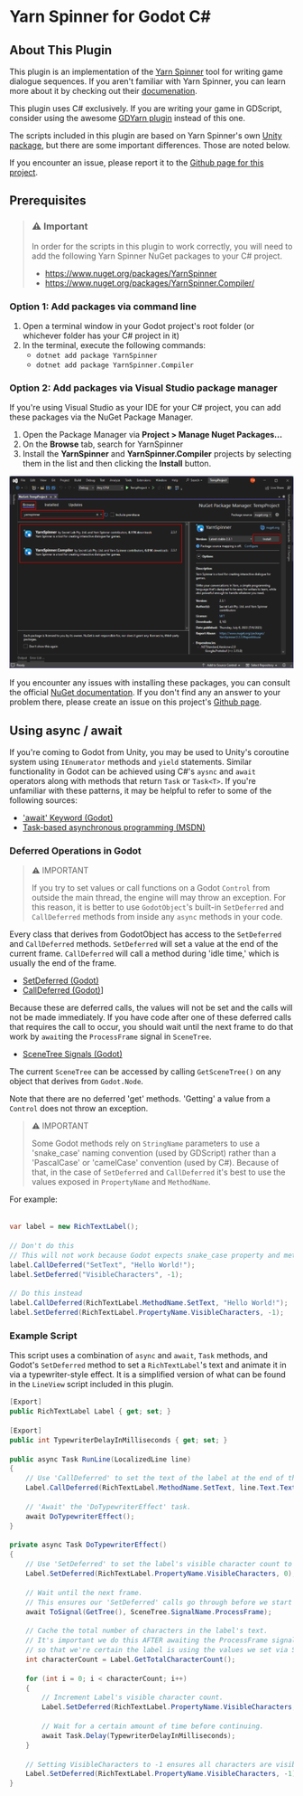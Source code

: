 # Yarn Spinner for Godot C#

## About This Plugin

This plugin is an implementation of the [Yarn Spinner](https://yarnspinner.dev/) tool for writing game dialogue sequences. If you aren't familiar with Yarn Spinner, you can learn more about it by checking out their [documenation](https://docs.yarnspinner.dev/).

This plugin uses C# exclusively. If you are writing your game in GDScript, consider using the awesome [GDYarn plugin](https://godotengine.org/asset-library/asset/747) instead of this one.

The scripts included in this plugin are based on Yarn Spinner's own [Unity package](https://github.com/YarnSpinnerTool/YarnSpinner-Unity), but there are some important differences. Those are noted below.

If you encounter an issue, please report it to the [Github page for this project](https://github.com/tjmclain/YarnSpinner-GodotSharp).

## Prerequisites

> ### ⚠️ Important
>
> In order for the scripts in this plugin to work correctly, you will need to add the following Yarn Spinner NuGet packages to your C# project.
>
> - https://www.nuget.org/packages/YarnSpinner
> - https://www.nuget.org/packages/YarnSpinner.Compiler/

### Option 1: Add packages via command line

1. Open a terminal window in your Godot project's root folder (or whichever folder has your C# project in it)
2. In the terminal, execute the following commands:
   - `dotnet add package YarnSpinner`
   - `dotnet add package YarnSpinner.Compiler`

### Option 2: Add packages via Visual Studio package manager

If you're using Visual Studio as your IDE for your C# project, you can add these packages via the NuGet Package Manager.

1. Open the Package Manager via **Project > Manage Nuget Packages...**
2. On the **Browse** tab, search for YarnSpinner
3. Install the **YarnSpinner** and **YarnSpinner.Compiler** projects by selecting them in the list and then clicking the **Install** button.

![NuGet Package Manager](/addons/yarnspinner_godot/.screenshots/vs_nuget_package_manager_highlights.png)

If you encounter any issues with installing these packages, you can consult the official [NuGet documentation](https://learn.microsoft.com/en-gb/nuget/what-is-nuget). If you don't find any an answer to your problem there, please create an issue on this project's [Github page](https://github.com/tjmclain/YarnSpinner-GodotSharp/issues).

## Using async / await

If you're coming to Godot from Unity, you may be used to Unity's coroutine system using `IEnumerator` methods and `yield` statements. Similar functionality in Godot can be achieved using C#'s `aysnc` and `await` operators along with methods that return `Task` or `Task<T>`. If you're unfamiliar with these patterns, it may be helpful to refer to some of the following sources:

- ['await' Keyword (Godot)](https://docs.godotengine.org/en/stable/tutorials/scripting/c_sharp/c_sharp_differences.html#doc-c-sharp-differences-await)
- [Task-based asynchronous programming (MSDN)](https://learn.microsoft.com/en-us/dotnet/standard/parallel-programming/task-based-asynchronous-programming)

### Deferred Operations in Godot

> ⚠️ IMPORTANT
>
> If you try to set values or call functions on a Godot `Control` from outside the main thread, the engine will may throw an exception. For this reason, it is better to use `GodotObject`'s built-in `SetDeferred` and `CallDeferred` methods from inside any `async` methods in your code.

Every class that derives from GodotObject has access to the `SetDeferred` and `CallDeferred` methods. `SetDeferred` will set a value at the end of the current frame. `CallDeferred` will call a method during 'idle time,' which is usually the end of the frame.

- [SetDeferred (Godot)](https://docs.godotengine.org/en/stable/classes/class_object.html#class-object-method-set-deferred)
- [CallDeferred (Godot)](https://docs.godotengine.org/en/stable/classes/class_object.html#class-object-method-call-deferred)]

Because these are deferred calls, the values will not be set and the calls will not be made immediately. If you have code after one of these deferred calls that requires the call to occur, you should wait until the next frame to do that work by `await`ing the `ProcessFrame` signal in `SceneTree`.

- [SceneTree Signals (Godot)](https://docs.godotengine.org/en/stable/classes/class_scenetree.html#signals)

The current `SceneTree` can be accessed by calling `GetSceneTree()` on any object that derives from `Godot.Node`.

Note that there are no deferred 'get' methods. 'Getting' a value from a `Control` does not throw an exception.

> ⚠️ IMPORTANT
>
> Some Godot methods rely on `StringName` parameters to use a 'snake_case' naming convention (used by GDScript) rather than a 'PascalCase' or 'camelCase' convention (used by C#). Because of that, in the case of `SetDeferred` and `CallDeferred` it's best to use the values exposed in `PropertyName` and `MethodName`.

For example:

```cs

var label = new RichTextLabel();

// Don't do this
// This will not work because Godot expects snake_case property and method names
label.CallDeferred("SetText", "Hello World!");
label.SetDeferred("VisibleCharacters", -1);

// Do this instead
label.CallDeferred(RichTextLabel.MethodName.SetText, "Hello World!");
label.SetDeferred(RichTextLabel.PropertyName.VisibleCharacters, -1);

```

### Example Script

This script uses a combination of `async` and `await`, `Task` methods, and Godot's `SetDeferred` method to set a `RichTextLabel`'s text and animate it in via a typewriter-style effect. It is a simplified version of what can be found in the `LineView` script included in this plugin.

```cs
[Export]
public RichTextLabel Label { get; set; }

[Export]
public int TypewriterDelayInMilliseconds { get; set; }

public async Task RunLine(LocalizedLine line)
{
	// Use 'CallDeferred' to set the text of the label at the end of the frame.
	Label.CallDeferred(RichTextLabel.MethodName.SetText, line.Text.Text);

	// 'Await' the 'DoTypewriterEffect' task.
	await DoTypewriterEffect();
}

private async Task DoTypewriterEffect()
{
	// Use 'SetDeferred' to set the label's visible character count to 0 at the end of the frame.
	Label.SetDeferred(RichTextLabel.PropertyName.VisibleCharacters, 0);

	// Wait until the next frame.
	// This ensures our 'SetDeferred' calls go through before we start animating the text.
	await ToSignal(GetTree(), SceneTree.SignalName.ProcessFrame);

	// Cache the total number of characters in the label's text.
	// It's important we do this AFTER awaiting the ProcessFrame signal
	// so that we're certain the label is using the values we set via SetDeferred.
	int characterCount = Label.GetTotalCharacterCount();

	for (int i = 0; i < characterCount; i++)
	{
		// Increment Label's visible character count.
		Label.SetDeferred(RichTextLabel.PropertyName.VisibleCharacters, i + 1);

		// Wait for a certain amount of time before continuing.
		await Task.Delay(TypewriterDelayInMilliseconds);
	}

	// Setting VisibleCharacters to -1 ensures all characters are visible.
	Label.SetDeferred(RichTextLabel.PropertyName.VisibleCharacters, -1);
}
```

